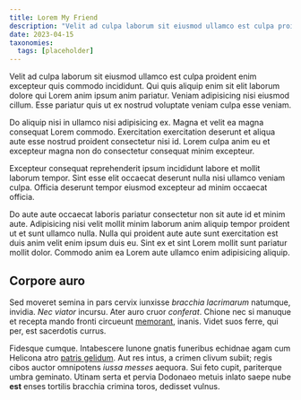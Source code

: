 ```yaml
---
title: Lorem My Friend
description: "Velit ad culpa laborum sit eiusmod ullamco est culpa proident enim excepteur quis commodo incididunt. Qui quis aliquip enim sit elit laborum dolore qui Lorem anim ipsum anim pariatur. Veniam adipisicing nisi eiusmod cillum. Esse pariatur quis ut ex nostrud voluptate veniam culpa esse veniam."
date: 2023-04-15
taxonomies:
  tags: [placeholder]
---
```


Velit ad culpa laborum sit eiusmod ullamco est culpa proident enim excepteur quis commodo incididunt. Qui quis aliquip enim sit elit laborum dolore qui Lorem anim ipsum anim pariatur. Veniam adipisicing nisi eiusmod cillum. Esse pariatur quis ut ex nostrud voluptate veniam culpa esse veniam.

Do aliquip nisi in ullamco nisi adipisicing ex. Magna et velit ea magna consequat Lorem commodo. Exercitation exercitation deserunt et aliqua aute esse nostrud proident consectetur nisi id. Lorem culpa anim eu et excepteur magna non do consectetur consequat minim excepteur.

Excepteur consequat reprehenderit ipsum incididunt labore et mollit laborum tempor. Sint esse elit occaecat deserunt nulla nisi ullamco veniam culpa. Officia deserunt tempor eiusmod excepteur ad minim occaecat officia.

Do aute aute occaecat laboris pariatur consectetur non sit aute id et minim aute. Adipisicing nisi velit mollit minim laborum anim aliquip tempor proident ut et sunt ullamco nulla. Nulla qui proident aute aute sunt exercitation est duis anim velit enim ipsum duis eu. Sint ex et sint Lorem mollit sunt pariatur mollit dolor. Commodo anim ea Lorem aute ullamco enim adipisicing aliquip.

## Corpore auro

Sed moveret semina in pars cervix iunxisse *bracchia lacrimarum* natumque,
invidia. *Nec viator* incursu. Ater auro cruor *conferat*. Chione nec si manuque
et recepta mando fronti circueunt
[memorant](http://retexiturincidis.com/spatium-excipiunt.html), inanis. Videt
suos ferre, qui per, est sacerdotis currus.

Fidesque cumque. Intabescere Iunone gnatis funeribus echidnae agam cum Helicona
atro [patris gelidum](http://hoc.com/). Aut res intus, a crimen clivum subiit;
regis cibos auctor omnipotens *iussa messes* aequora. Sui feto cupit, pariterque
umbra geminato. Utinam serta et pervia Dodonaeo metuis inlato saepe nube **est**
enses tortilis bracchia crimina toros, dedisset vulnus.